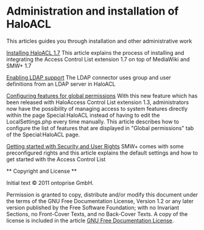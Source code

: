 # Administration and installation of HaloACL

This articles guides you through installation and other administrative work 

[Installing HaloACL 1.7](InstallingHaloACL17.md)
This article explains the process of installing and integrating the Access Control List extension 1.7 on top of MediaWiki and SMW+ 1.7

[Enabling LDAP support](EnablingLdapSupport.md)
The LDAP connector uses group and user definitions from an LDAP server in HaloACL

[Configuring features for global permissions](ConfiguringFeaturesForGlobalPermissions.md)
With this new feature which has been released with HaloAccess Control List extension 1.3, administrators now have the possibility of managing access to system features directly within the page Special:HaloACL instead of having to edit the LocalSettings.php every time manually. This article describes how to configure the list of features that are displayed in "Global permissions" tab of the Special:HaloACL page.

[Getting started with Security and User Rights](GettingStartedWithSecurityAndUserRights.md)
SMW+ comes with some preconfigured rights and this article explains the default settings and how to get started with the Access Control List

** Copyright and License **

Initial text © 2011 ontoprise GmbH.

Permission is granted to copy, distribute and/or modify this document under the terms of the GNU Free Documentation License, Version 1.2 or any later version published by the Free Software Foundation; with no Invariant Sections, no Front-Cover Texts, and no Back-Cover Texts. A copy of the license is included in the article [GNU Free Documentation License](http://www.gnu.org/licenses/fdl.html).

